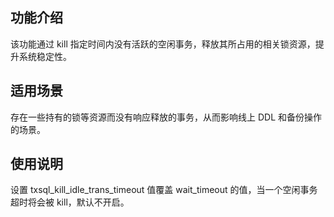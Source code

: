
## 功能介绍
该功能通过 kill 指定时间内没有活跃的空闲事务，释放其所占用的相关锁资源，提升系统稳定性。

## 适用场景
存在一些持有的锁等资源而没有响应释放的事务，从而影响线上 DDL 和备份操作的场景。

## 使用说明
设置 txsql_kill_idle_trans_timeout 值覆盖 wait_timeout 的值，当一个空闲事务超时将会被 kill，默认不开启。
